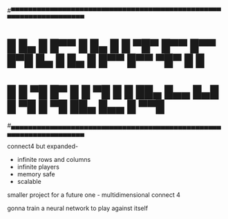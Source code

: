 #▀▀▀▀▀▀▀▀▀▀▀▀▀▀▀▀▀▀▀▀▀▀▀▀▀▀▀▀▀▀▀▀▀▀▀▀▀▀▀▀▀▀▀▀▀▀▀▀▀▀▀▀▀▀▀▀▀▀▀▀▀▀▀▀▀▀▀
# █ █▄ █ █▀▀ █ █▄ █ █ ▀█▀ █▀▀   █▀▀ █▀█ █▄ █ █▄ █ █▀▀ █▀▀ ▀█▀   █ █
# █ █ ▀█ █▀  █ █ ▀█ █  █  ██▄   █▄▄ █▄█ █ ▀█ █ ▀█ ██▄ █▄▄  █    ▀▀█
#▄▄▄▄▄▄▄▄▄▄▄▄▄▄▄▄▄▄▄▄▄▄▄▄▄▄▄▄▄▄▄▄▄▄▄▄▄▄▄▄▄▄▄▄▄▄▄▄▄▄▄▄▄▄▄▄▄▄▄▄▄▄▄▄▄▄▄

connect4 but expanded-
- infinite rows and columns
- infinite players
- memory safe
- scalable

smaller project for a future one -
multidimensional connect 4

gonna train a neural network to play against itself
